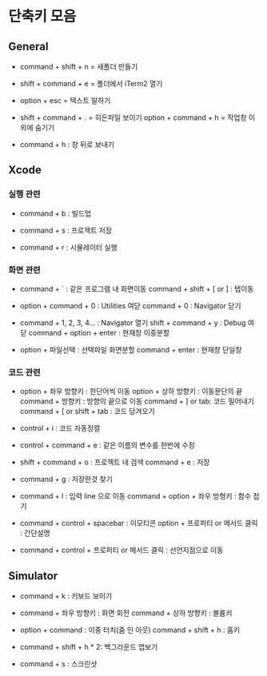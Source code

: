 # 단축키 모음

## General

- command + shift + n = 새폴더 만들기 

- shift + command + e = 폴더에서 iTerm2 열기

- option + esc = 텍스트 말하기

- shift + command + . = 히든파일 보이기 option + command + h = 작업창 이외에 숨기기

- command + h : 창 뒤로 보내기 


##  Xcode  

### 실행 관련
 
- command + b : 빌드업 

- command + s : 프로젝트 저장 

- command + r : 시뮬레이터 실행 

### 화면 관련 

- command + ` : 같은 프로그램 내 화면이동 command + shift + [ or ] : 탭이동 

- option + command + 0 : Utilities 여닫 command + 0 : Navigator 닫기 

- command + 1, 2, 3, 4… : Navigator 열기 shift + command + y : Debug 여닫 command + option + enter : 현재창 이중분할 

- option + 파일선택 : 선택파일 화면분할 command + enter : 현재창 단일창 

### 코드 관련 

- option + 좌우 방향키 : 한단어씩 이동 option + 상하 방향키 : 이동문단의 끝 command + 방향키 : 방향의 끝으로 이동 command + ] or tab: 코드 밀어내기 command + [ or shift + tab : 코드 당겨오기 

- control + i : 코드 자동정렬 

- control + command + e : 같은 이름의 변수를 한번에 수정 

- shift + command + o : 프로젝트 내 검색 command + e : 저장 

- command + g : 저장한것 찾기 

- command + l : 입력 line 으로 이동 command + option + 좌우 방형키 : 함수 접기 

- command + control + spacebar : 이모티콘 option + 프로퍼티 or 메서드 클릭 : 간단설명 

- command + control + 프로퍼티 or 메서드 클릭 : 선언지점으로 이동


## Simulator 

- command + k : 키보드 보이기 

- command + 좌우 방향키 : 화면 회전 command + 상하 방향키 : 볼륨키 

- option + command : 이중 터치(줌 인 아웃) command + shift + h : 홈키 

- command + shift + h * 2: 백그라운드 앱보기

- command + s : 스크린샷







